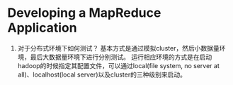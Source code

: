 Developing a MapReduce Application
==============================

1. 对于分布式环境下如何测试？
基本方式是通过模拟cluster，然后小数据量环境，最后大数据量环境下进行分别测试。
运行相应环境的方式是在启动hadoop的时候指定其配置文件，可以通过local(file system, no server at all)、localhost(local server)以及cluster的三种级别来启动。
